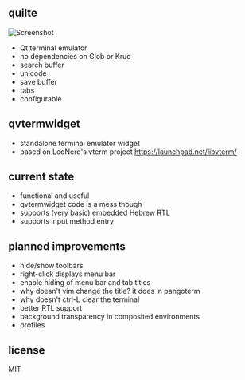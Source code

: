 quilte
------
![Screenshot](https://raw.github.com/ohwgiles/quilte/master/screen.png)

- Qt terminal emulator
- no dependencies on Glob or Krud
- search buffer
- unicode
- save buffer
- tabs
- configurable

qvtermwidget
------------
- standalone terminal emulator widget
- based on LeoNerd's vterm project https://launchpad.net/libvterm/

current state
-------------
- functional and useful
- qvtermwidget code is a mess though
- supports (very basic) embedded Hebrew RTL
- supports input method entry

planned improvements
--------------------
- hide/show toolbars
- right-click displays menu bar
- enable hiding of menu bar and tab titles
- why doesn't vim change the title? it does in pangoterm
- why doesn't ctrl-L clear the terminal
- better RTL support
- background transparency in composited environments
- profiles

license
-------
MIT
